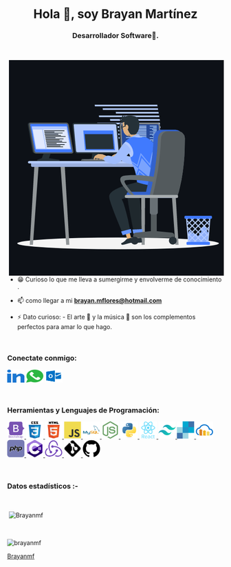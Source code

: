 <h1 align="center">Hola 👋, soy Brayan Martínez</h1>
<h3 align="center">Desarrollador Software🌟.</h3>

<br>

<p ><img align="right" src="./resource/gif/animation_500_kxa883sd.gif" alt="adam-pw" /></p>

- 😁 Curioso lo que me lleva a sumergirme y envolverme de conocimiento .

- 📫 como llegar a mi **brayan.mflores@hotmail.com**

- ⚡ Dato curioso: - El arte 🎨 y la música 🎵 son los complementos perfectos para amar lo que hago.

<br>

<h3 align="left">Conectate conmigo:</h3>
<p align="left">
  <a href="https://www.linkedin.com/in/brayan-martinez/" target="blank"><img align="center"
      src="./resource/svg/linked-in-alt.svg"
      alt="Brayan Martínez Flores" height="30" width="40" /></a>
  <a href="https://wa.link/1frfm3" target="blank"><img align="center"
      src="./resource/svg/whatsapp-svg.svg"
      alt="Brayan Martínez Flores" height="30" width="40" /></a>
 <a href="mailto:brayan.mflores@hotmail.com" target="blank"><img align="center"
      src="./resource/svg/outlook-svgrepo.svg"
      alt="Brayan Martínez Flores" height="30" width="40" /></a>
</p>

<br>

<h3 align="left">Herramientas y Lenguajes de Programación:</h3>
<p align="left"> 
      <a href="https://getbootstrap.com" target="_blank" rel="noreferrer">
    <img src="./resource/svg/bootstrap-plain.svg"
      alt="bootstrap" width="40" height="40" />
       </a> 
      <a href="https://www.w3schools.com/css/" target="_blank"
    rel="noreferrer"> <img
      src="./resource/svg/css3-original.svg" alt="css3"
      width="40" height="40" /> </a> 
      <a href="https://www.w3.org/html/" target="_blank" rel="noreferrer"> <img
      src="./resource/svg/html5-original.svg"
      alt="html5" width="40" height="40" /> </a> 
      <a href="https://developer.mozilla.org/en-US/docs/Web/JavaScript" target="_blank"
    rel="noreferrer"> <img
      src="./resource/svg/javascript-original.svg"
      alt="javascript" width="40" height="40" /> </a> 
     <a href="https://www.mysql.com/" target="_blank" rel="noreferrer"> <img
      src="./resource/svg/mysql-original.svg"
      alt="mysql" width="40" height="40" /> </a> </a>
       <a href="https://nodejs.org" target="_blank" rel="noreferrer"> <img
      src="./resource/svg/node-icon.svg"
      alt="nodejs" width="40" height="40" /> </a> 
       <a href="https://www.python.org" target="_blank" rel="noreferrer"> <img
      src="https://raw.githubusercontent.com/devicons/devicon/master/icons/python/python-original.svg" alt="python"
      width="40" height="40" /> </a> 
      <a href="https://reactjs.org/" target="_blank" rel="noreferrer"> <img
      src="./resource/svg/react-original.svg"
      alt="tailwindcss" width="40" height="40" /> </a>
         <a href="https://reactjs.org/" target="_blank" rel="noreferrer"> <img
      src="./resource/svg/tailwindcss-icon.svg"
      alt="sendgrid" width="40" height="40" /> </a>
         <a href="https://sendgrid.com/" target="_blank" rel="noreferrer"> <img
      src="./resource/svg/sendgrid.svg"
      alt="cloudinary" width="40" height="40" /> </a>
          <a href="https://cloudinary.com" target="_blank" rel="noreferrer"> <img
      src="./resource/svg/cloudinary-icon.svg"
      alt="react" width="40" height="40" /> </a>
          <a href="https://www.php.net/" target="_blank" rel="noreferrer"> <img
      src="./resource/svg/php2-icon.svg"
      alt="php" width="40" height="40" /> </a>
         <a href="https://docs.microsoft.com/en-us/dotnet/csharp/" target="_blank" rel="noreferrer"> <img
      src="./resource/svg/c-sharp.svg"
      alt="C shart" width="40" height="40" /> </a>
         <a href="https://redux.js.org/" target="_blank" rel="noreferrer"> <img
      src="./resource/svg/redux-icon.svg"
      alt="redux" width="40" height="40" /> </a>
              <a href="https://git-scm.com/" target="_blank" rel="noreferrer"> <img
      src="./resource/svg/git-icon.svg"
      alt="git" width="40" height="40" /> </a>
              <a href="https://github.com/" target="_blank" rel="noreferrer"> <img
      src="./resource/svg/github-icon.svg"
      alt="github" width="40" height="40" /> </a>
    </p>

<br>

<h3>Datos estadísticos :-</h3>

<br>
    <p>&nbsp;<img align="center" src="https://github-readme-streak-stats.herokuapp.com/?user=brayanmf&theme=algolia&date_format=%5BY%20%5DM%20j&locale=es"
    alt="Brayanmf" /></p>

<br>

<p><img align="center"
    src="https://github-readme-stats.vercel.app/api/top-langs?username=brayanmf&show_icons=true&locale=es&theme=algolia&layout=compact&langs_count=10"
    alt="brayanmf" 
   /></p>

[Brayanmf](https://github.com/brayanmf)
